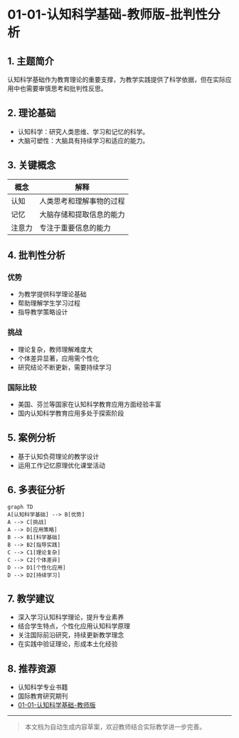 # 01-01-认知科学基础-教师版-批判性分析

## 1. 主题简介

认知科学基础作为教育理论的重要支撑，为教学实践提供了科学依据，但在实际应用中也需要审慎思考和批判性反思。

## 2. 理论基础

- 认知科学：研究人类思维、学习和记忆的科学。
- 大脑可塑性：大脑具有持续学习和适应的能力。

## 3. 关键概念

| 概念 | 解释 |
|------|------|
| 认知 | 人类思考和理解事物的过程 |
| 记忆 | 大脑存储和提取信息的能力 |
| 注意力 | 专注于重要信息的能力 |

## 4. 批判性分析

### 优势

- 为教学提供科学理论基础
- 帮助理解学生学习过程
- 指导教学策略设计

### 挑战

- 理论复杂，教师理解难度大
- 个体差异显著，应用需个性化
- 研究结论不断更新，需要持续学习

### 国际比较

- 美国、芬兰等国家在认知科学教育应用方面经验丰富
- 国内认知科学教育应用多处于探索阶段

## 5. 案例分析

- 基于认知负荷理论的教学设计
- 运用工作记忆原理优化课堂活动

## 6. 多表征分析

```mermaid
graph TD
A[认知科学基础] --> B[优势]
A --> C[挑战]
A --> D[应用策略]
B --> B1[科学基础]
B --> B2[指导实践]
C --> C1[理论复杂]
C --> C2[个体差异]
D --> D1[个性化应用]
D --> D2[持续学习]
```

## 7. 教学建议

- 深入学习认知科学理论，提升专业素养
- 结合学生特点，个性化应用认知科学原理
- 关注国际前沿研究，持续更新教学理念
- 在实践中验证理论，形成本土化经验

## 8. 推荐资源

- 认知科学专业书籍
- 国际教育研究期刊
- [01-01-认知科学基础-教师版](./01-01-认知科学基础-教师版.md)

---

> 本文档为自动生成内容草案，欢迎教师结合实际教学进一步完善。
